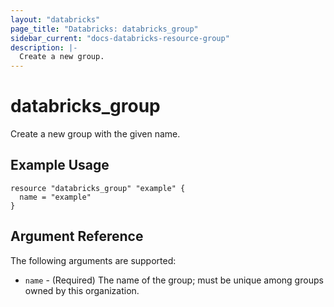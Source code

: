 ```yaml
---
layout: "databricks"
page_title: "Databricks: databricks_group"
sidebar_current: "docs-databricks-resource-group"
description: |-
  Create a new group.
---
```


# databricks_group

Create a new group with the given name.

## Example Usage

```hcl
resource "databricks_group" "example" {
  name = "example"
}
```

## Argument Reference

The following arguments are supported:

* `name` - (Required) The name of the group; must be unique among groups owned by this organization.
